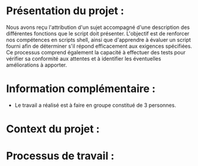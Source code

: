 # Présentation du projet :

Nous avons reçu l'attribution d'un sujet accompagné d'une description des différentes fonctions que le script doit présenter. L'objectif est de renforcer nos compétences en scripts shell, ainsi que d'apprendre à évaluer un script fourni afin de déterminer s'il répond efficacement aux exigences spécifiées. Ce processus comprend également la capacité à effectuer des tests pour vérifier sa conformité aux attentes et à identifier les éventuelles améliorations à apporter.

# Information complémentaire :

- Le travail a réalisé est à faire en groupe constitué de 3 personnes.

# Context du projet :

# Processus de travail :